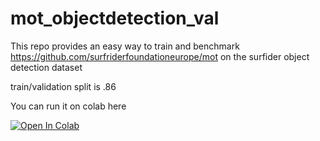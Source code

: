 # mot_objectdetection_val

This repo provides an easy way to train and benchmark https://github.com/surfriderfoundationeurope/mot on the surfider object detection dataset 

train/validation split is .86

You can run it on colab here

[![Open In Colab](https://colab.research.google.com/assets/colab-badge.svg)](https://colab.research.google.com/github/eljeilany/mot_objectdetection_val/training_surfrider.ipynb)